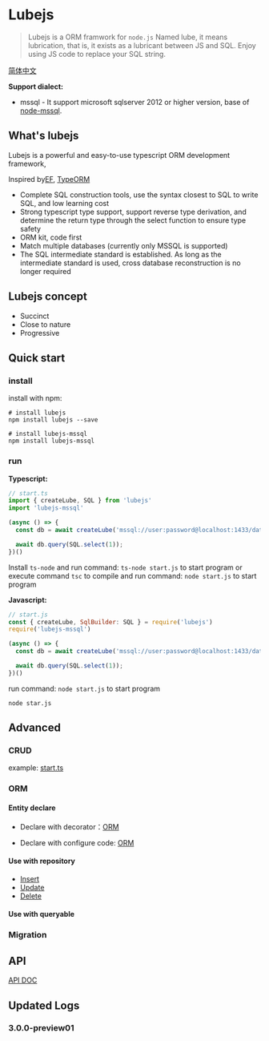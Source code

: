 # Lubejs

> Lubejs is a ORM framwork for `node.js`
> Named lube, it means lubrication, that is, it exists as a lubricant between JS and SQL. Enjoy using JS code to replace your SQL string.

[简体中文](./README_CHS.md)

**Support dialect:**

- mssql - It support microsoft sqlserver 2012 or higher version, base of [node-mssql](https://github.com/tediousjs/node-mssql).

## What's lubejs

Lubejs is a powerful and easy-to-use typescript ORM development framework,

Inspired by[EF](https://github.com/dotnet/efcore), [TypeORM](https://github.com/typeorm/typeorm)

- Complete SQL construction tools, use the syntax closest to SQL to write SQL, and low learning cost
- Strong typescript type support, support reverse type derivation, and determine the return type through the select function to ensure type safety
- ORM kit, code first
- Match multiple databases (currently only MSSQL is supported)
- The SQL intermediate standard is established. As long as the intermediate standard is used, cross database reconstruction is no longer required

## Lubejs concept

- Succinct
- Close to nature
- Progressive

## Quick start

### install

install with npm:

```shell
# install lubejs
npm install lubejs --save

# install lubejs-mssql
npm install lubejs-mssql
```

### run

**Typescript:**

```ts
// start.ts
import { createLube, SQL } from 'lubejs'
import 'lubejs-mssql'

(async () => {
  const db = await createLube('mssql://user:password@localhost:1433/database');

  await db.query(SQL.select(1));
})()

```

Install `ts-node` and run command: `ts-node start.js` to start program
or execute command `tsc` to compile and run command: `node start.js` to start program

**Javascript:**

```js
// start.js
const { createLube, SqlBuilder: SQL } = require('lubejs')
require('lubejs-mssql')

(async () => {
  const db = await createLube('mssql://user:password@localhost:1433/database');

  await db.query(SQL.select(1));
})()

```

run command: `node start.js` to start program

```base
node star.js

```

## Advanced

### CRUD

example: [start.ts](https://github.com/jovercao/lubejs-tester/blob/master/start.ts)

### ORM

#### Entity declare

- Declare with decorator：[ORM](https://github.com/jovercao/lubejs-tester/blob/master/orm-decorator/index.ts)

- Declare with configure code: [ORM](https://github.com/jovercao/lubejs-tester/blob/master/orm-configure.ts)

#### Use with repository

- [Insert](https://github.com/jovercao/lubejs-tester/blob/master/tests/repository/insert.test.ts)
- [Update](https://github.com/jovercao/lubejs-tester/blob/master/tests/repository/update.test.ts)
- [Delete](https://github.com/jovercao/lubejs-tester/blob/master/tests/repository/delete.test.ts)

#### Use with queryable

### Migration



## API

[API DOC](./doc/globals.md)

## Updated Logs

### 3.0.0-preview01


